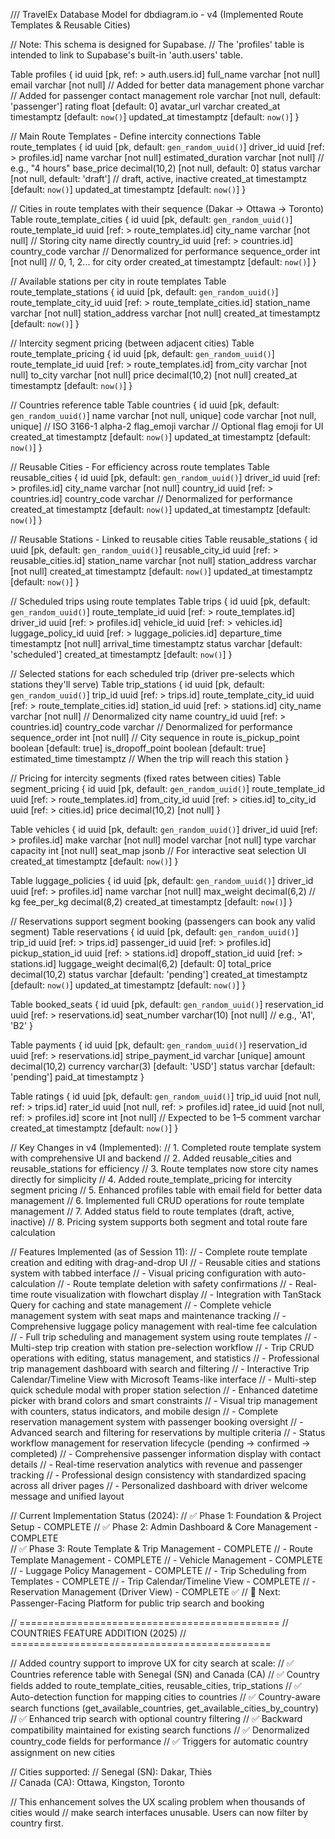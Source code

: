 /// TravelEx Database Model for dbdiagram.io - v4 (Implemented Route Templates & Reusable Cities)

// Note: This schema is designed for Supabase.
// The 'profiles' table is intended to link to Supabase's built-in 'auth.users' table.

Table profiles {
  id           uuid      [pk, ref: > auth.users.id]
  full_name    varchar   [not null]
  email        varchar   [not null] // Added for better data management
  phone        varchar             // Added for passenger contact management
  role         varchar   [not null, default: 'passenger']
  rating       float     [default: 0]
  avatar_url   varchar
  created_at   timestamptz [default: `now()`]
  updated_at   timestamptz [default: `now()`]
}

// Main Route Templates - Define intercity connections 
Table route_templates {
  id                 uuid       [pk, default: `gen_random_uuid()`]
  driver_id          uuid       [ref: > profiles.id]
  name               varchar    [not null]
  estimated_duration varchar    [not null] // e.g., "4 hours"
  base_price         decimal(10,2) [not null, default: 0]
  status             varchar    [not null, default: 'draft'] // draft, active, inactive
  created_at         timestamptz  [default: `now()`]
  updated_at         timestamptz  [default: `now()`]
}

// Cities in route templates with their sequence (Dakar → Ottawa → Toronto)
Table route_template_cities {
  id                uuid     [pk, default: `gen_random_uuid()`]
  route_template_id uuid     [ref: > route_templates.id]
  city_name         varchar  [not null] // Storing city name directly
  country_id        uuid     [ref: > countries.id]
  country_code      varchar  // Denormalized for performance
  sequence_order    int      [not null]  // 0, 1, 2... for city order
  created_at        timestamptz [default: `now()`]
}

// Available stations per city in route templates
Table route_template_stations {
  id                      uuid     [pk, default: `gen_random_uuid()`]
  route_template_city_id  uuid     [ref: > route_template_cities.id]
  station_name            varchar  [not null]
  station_address         varchar  [not null]
  created_at              timestamptz [default: `now()`]
}

// Intercity segment pricing (between adjacent cities)
Table route_template_pricing {
  id                uuid        [pk, default: `gen_random_uuid()`]
  route_template_id uuid        [ref: > route_templates.id]
  from_city         varchar     [not null]
  to_city           varchar     [not null]
  price             decimal(10,2) [not null]
  created_at        timestamptz [default: `now()`]
}

// Countries reference table
Table countries {
  id         uuid       [pk, default: `gen_random_uuid()`]
  name       varchar    [not null, unique]
  code       varchar    [not null, unique] // ISO 3166-1 alpha-2
  flag_emoji varchar    // Optional flag emoji for UI
  created_at timestamptz [default: `now()`]
  updated_at timestamptz [default: `now()`]
}

// Reusable Cities - For efficiency across route templates
Table reusable_cities {
  id          uuid       [pk, default: `gen_random_uuid()`]
  driver_id   uuid       [ref: > profiles.id]
  city_name   varchar    [not null]
  country_id  uuid       [ref: > countries.id]
  country_code varchar   // Denormalized for performance
  created_at  timestamptz [default: `now()`]
  updated_at  timestamptz [default: `now()`]
}

// Reusable Stations - Linked to reusable cities
Table reusable_stations {
  id                uuid       [pk, default: `gen_random_uuid()`]
  reusable_city_id  uuid       [ref: > reusable_cities.id]
  station_name      varchar    [not null]
  station_address   varchar    [not null]
  created_at        timestamptz [default: `now()`]
  updated_at        timestamptz [default: `now()`]
}

// Scheduled trips using route templates
Table trips {
  id                 uuid        [pk, default: `gen_random_uuid()`]
  route_template_id  uuid        [ref: > route_templates.id]
  driver_id          uuid        [ref: > profiles.id]
  vehicle_id         uuid        [ref: > vehicles.id]
  luggage_policy_id  uuid        [ref: > luggage_policies.id]
  departure_time     timestamptz [not null]
  arrival_time       timestamptz
  status             varchar     [default: 'scheduled']
  created_at         timestamptz [default: `now()`]
}

// Selected stations for each scheduled trip (driver pre-selects which stations they'll serve)
Table trip_stations {
  id                      uuid     [pk, default: `gen_random_uuid()`]
  trip_id                 uuid     [ref: > trips.id]
  route_template_city_id  uuid     [ref: > route_template_cities.id]
  station_id              uuid     [ref: > stations.id]
  city_name               varchar  [not null] // Denormalized city name
  country_id              uuid     [ref: > countries.id]
  country_code            varchar  // Denormalized for performance
  sequence_order          int      [not null] // City sequence in route
  is_pickup_point         boolean  [default: true]
  is_dropoff_point        boolean  [default: true]
  estimated_time          timestamptz  // When the trip will reach this station
}

// Pricing for intercity segments (fixed rates between cities)
Table segment_pricing {
  id                uuid        [pk, default: `gen_random_uuid()`]
  route_template_id uuid        [ref: > route_templates.id]
  from_city_id      uuid        [ref: > cities.id]
  to_city_id        uuid        [ref: > cities.id]
  price             decimal(10,2) [not null]
}

Table vehicles {
  id             uuid       [pk, default: `gen_random_uuid()`]
  driver_id      uuid       [ref: > profiles.id]
  make           varchar    [not null]
  model          varchar    [not null]
  type           varchar
  capacity       int        [not null]
  seat_map       jsonb      // For interactive seat selection UI
  created_at     timestamptz  [default: `now()`]
}

Table luggage_policies {
  id          uuid        [pk, default: `gen_random_uuid()`]
  driver_id   uuid        [ref: > profiles.id]
  name        varchar     [not null]
  max_weight  decimal(6,2)  // kg
  fee_per_kg  decimal(8,2)
  created_at  timestamptz [default: `now()`]
}

// Reservations support segment booking (passengers can book any valid segment)
Table reservations {
  id               uuid       [pk, default: `gen_random_uuid()`]
  trip_id          uuid       [ref: > trips.id]
  passenger_id     uuid       [ref: > profiles.id]
  pickup_station_id   uuid    [ref: > stations.id]
  dropoff_station_id  uuid    [ref: > stations.id]
  luggage_weight   decimal(6,2) [default: 0]
  total_price      decimal(10,2)
  status           varchar [default: 'pending']
  created_at       timestamptz  [default: `now()`]
  updated_at       timestamptz  [default: `now()`]
}

Table booked_seats {
    id              uuid        [pk, default: `gen_random_uuid()`]
    reservation_id  uuid        [ref: > reservations.id]
    seat_number     varchar(10) [not null] // e.g., 'A1', 'B2'
}

Table payments {
  id                uuid      [pk, default: `gen_random_uuid()`]
  reservation_id    uuid      [ref: > reservations.id]
  stripe_payment_id varchar   [unique]
  amount            decimal(10,2)
  currency          varchar(3) [default: 'USD']
  status            varchar [default: 'pending']
  paid_at           timestamptz
}

Table ratings {
  id         uuid       [pk, default: `gen_random_uuid()`]
  trip_id    uuid       [not null, ref: > trips.id]
  rater_id   uuid       [not null, ref: > profiles.id]
  ratee_id   uuid       [not null, ref: > profiles.id]
  score      int        [not null]  // Expected to be 1–5
  comment    varchar
  created_at timestamptz  [default: `now()`]
}

// Key Changes in v4 (Implemented):
// 1. Completed route template system with comprehensive UI and backend
// 2. Added reusable_cities and reusable_stations for efficiency
// 3. Route templates now store city names directly for simplicity
// 4. Added route_template_pricing for intercity segment pricing
// 5. Enhanced profiles table with email field for better data management
// 6. Implemented full CRUD operations for route template management
// 7. Added status field to route templates (draft, active, inactive)
// 8. Pricing system supports both segment and total route fare calculation

// Features Implemented (as of Session 11):
// - Complete route template creation and editing with drag-and-drop UI
// - Reusable cities and stations system with tabbed interface
// - Visual pricing configuration with auto-calculation
// - Route template deletion with safety confirmations
// - Real-time route visualization with flowchart display
// - Integration with TanStack Query for caching and state management
// - Complete vehicle management system with seat maps and maintenance tracking
// - Comprehensive luggage policy management with real-time fee calculation
// - Full trip scheduling and management system using route templates
// - Multi-step trip creation with station pre-selection workflow
// - Trip CRUD operations with editing, status management, and statistics
// - Professional trip management dashboard with search and filtering
// - Interactive Trip Calendar/Timeline View with Microsoft Teams-like interface
// - Multi-step quick schedule modal with proper station selection
// - Enhanced datetime picker with brand colors and smart constraints
// - Visual trip management with counters, status indicators, and mobile design
// - Complete reservation management system with passenger booking oversight
// - Advanced search and filtering for reservations by multiple criteria
// - Status workflow management for reservation lifecycle (pending → confirmed → completed)
// - Comprehensive passenger information display with contact details
// - Real-time reservation analytics with revenue and passenger tracking
// - Professional design consistency with standardized spacing across all driver pages
// - Personalized dashboard with driver welcome message and unified layout

// Current Implementation Status (2024):
// ✅ Phase 1: Foundation & Project Setup - COMPLETE
// ✅ Phase 2: Admin Dashboard & Core Management - COMPLETE  
// ✅ Phase 3: Route Template & Trip Management - COMPLETE
//   - Route Template Management - COMPLETE
//   - Vehicle Management - COMPLETE  
//   - Luggage Policy Management - COMPLETE
//   - Trip Scheduling from Templates - COMPLETE
//   - Trip Calendar/Timeline View - COMPLETE
//   - Reservation Management (Driver View) - COMPLETE ✅
// 🔄 Next: Passenger-Facing Platform for public trip search and booking

// =============================================
// COUNTRIES FEATURE ADDITION (2025)
// =============================================

// Added country support to improve UX for city search at scale:
// ✅ Countries reference table with Senegal (SN) and Canada (CA) 
// ✅ Country fields added to route_template_cities, reusable_cities, trip_stations
// ✅ Auto-detection function for mapping cities to countries
// ✅ Country-aware search functions (get_available_countries, get_available_cities_by_country)
// ✅ Enhanced trip search with optional country filtering
// ✅ Backward compatibility maintained for existing search functions
// ✅ Denormalized country_code fields for performance
// ✅ Triggers for automatic country assignment on new cities

// Cities supported:
// Senegal (SN): Dakar, Thiès  
// Canada (CA): Ottawa, Kingston, Toronto

// This enhancement solves the UX scaling problem when thousands of cities would 
// make search interfaces unusable. Users can now filter by country first.

